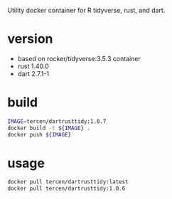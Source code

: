 
Utility docker container for R tidyverse, rust, and dart.

# version

- based on rocker/tidyverse:3.5.3 container
- rust 1.40.0
- dart 2.7.1-1

# build

```bash
IMAGE=tercen/dartrusttidy:1.0.7
docker build -t ${IMAGE} .
docker push ${IMAGE}
```

# usage
 
```bash
docker pull tercen/dartrusttidy:latest
docker pull tercen/dartrusttidy:1.0.6
```

 

